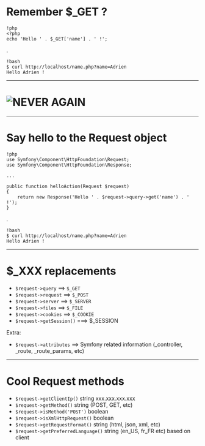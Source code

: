 # Remember $_GET ?

    !php
    <?php
    echo 'Hello ' . $_GET['name'] . ' !';

.

    !bash
    $ curl http://localhost/name.php?name=Adrien
    Hello Adrien !

---

# ![NEVER AGAIN](http://static3.fjcdn.com/thumbnails/comments/NEVER+AGAIN+_f6f7f544d771bd0d5c45078d9fc9a2dc.gif)

---

# Say hello to the Request object

    !php
    use Symfony\Component\HttpFoundation\Request;
    use Symfony\Component\HttpFoundation\Response;

    ...

    public function helloAction(Request $request)
    {
        return new Response('Hello ' . $request->query->get('name') . ' !');
    }

.

    !bash
    $ curl http://localhost/name.php?name=Adrien
    Hello Adrien !

---

# $_XXX replacements

* `$request->query` ==> `$_GET`
* `$request->request` ==> `$_POST`
* `$request->server` ==> `$_SERVER`
* `$request->files` ==> `$_FILE`
* `$request->cookies` ==> `$_COOKIE`
* `$request->getSession()` ===> $_SESSION

Extra:

* `$request->attributes` ==> Symfony related information (_controller, _route, _route_params, etc)

---

# Cool Request methods

* `$request->getClientIp()` string xxx.xxx.xxx.xxx
* `$request->getMethod()` string (POST, GET, etc)
* `$request->isMethod('POST')` boolean
* `$request->isXmlHttpRequest()` boolean
* `$request->getRequestFormat()` string (html, json, xml, etc)
* `$request->getPreferredLanguage()` string (en_US, fr_FR etc) based on client
